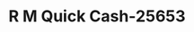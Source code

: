---
f_zip-code: 39654
f_state-code: MS
title: R M Quick Cash-25653
f_phone: 601-587-9222
f_city-only: Monticello
f_address: 423 East Broad Street Monticello
f_location-unique-id: '25653'
slug: r-m-quick-cash-25653
updated-on: '2024-05-30T13:46:58.046Z'
created-on: '2024-05-30T13:36:59.803Z'
published-on: '2024-05-30T13:54:32.469Z'
f_city-state: cms/city/monticello-ms.md
f_company: cms/company/r-m-quick-cash.md
f_state: cms/state/mississippi.md
layout: '[payday-loan].html'
tags: payday-loan
---
